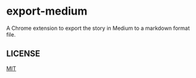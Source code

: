 # export-medium
A Chrome extension to export the story in Medium to a markdown format file.

## LICENSE

[MIT](https://github.com/neal1991/export-medium/blob/master/LICENSE)